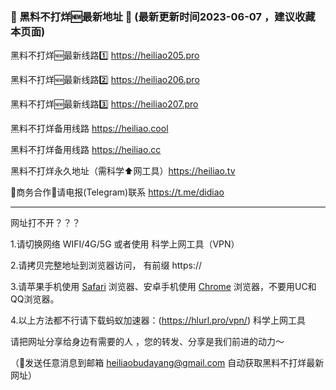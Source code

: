 ### 📣 黑料不打烊🆕最新地址 👋 (最新更新时间2023-06-07 ，建议收藏本页面)

黑料不打烊🆕最新线路1️⃣ https://heiliao205.pro

黑料不打烊🆕最新线路2️⃣ https://heiliao206.pro

黑料不打烊🆕最新线路3️⃣ https://heiliao207.pro

黑料不打烊备用线路 https://heiliao.cool

黑料不打烊备用线路 https://heiliao.cc

黑料不打烊永久地址（需科学⬆️网工具）https://heiliao.tv

🤝商务合作🤝请电报(Telegram)联系 https://t.me/didiao

----------------------------

网址打不开？？？

1.请切换网络 WIFI/4G/5G 或者使用 科学上网工具（VPN）

2.请拷贝完整地址到浏览器访问， 有前缀 https://

3.请苹果手机使用 <a href="https://apps.apple.com/cn/app/safari/id1146562112">Safari</a> 浏览器、安卓手机使用 <a href="https://www.google.cn/chrome/">Chrome</a> 浏览器，不要用UC和QQ浏览器。

4.以上方法都不行请下载蚂蚁加速器：(https://hlurl.pro/vpn/) 科学上网工具

请把网址分享给身边有需要的人 ，您的转发、分享是我们前进的动力～

（📨发送任意消息到邮箱 heiliaobudayang@gmail.com 自动获取黑料不打烊最新网址）

<!--
**heiliaobudayang/heiliaobudayang** is a ✨ _special_ ✨ repository because its `README.md` (this file) appears on your GitHub profile.

Here are some ideas to get you started:

- 🔭 I’m currently working on ...
- 🌱 I’m currently learning ...
- 👯 I’m looking to collaborate on ...
- 🤔 I’m looking for help with ...
- 💬 Ask me about ...
- 📫 How to reach me: ...
- 😄 Pronouns: ...
- ⚡ Fun fact: ...
-->
